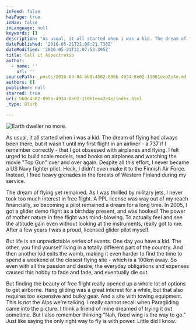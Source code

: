 ```yaml
---
inFeed: false
hasPage: true
inNav: false
inLanguage: null
keywords: []
description: "As usual, it all started when i was a kid. The dream of flying had always been there, but it wasn't until my first flight in an airliner - a 737 if I remember correctly - that I got obsessed with airplanes and flying. I felt urged to build scale models, read books on airplanes and watching the movie \"Top Gun\" over and over again. Despite all this effort, I never became a US Navy fighter pilot. Heck, I didn't even make it to the Finnish Air Force. Instead, I fired heavy grenades in the forests of Western Finland during my service."
datePublished: '2016-05-21T21:08:21.738Z'
dateModified: '2016-05-21T21:07:53.395Z'
title: Call it Aspectratio
author:
  - name: ''
    url: ''
sourcePath: _posts/2016-04-04-bb0c4502-895b-4934-8e02-11061eea2e4e.md
authors: []
publisher: null
starred: true
url: bb0c4502-895b-4934-8e02-11061eea2e4e/index.html
_type: Blurb

---
```

![Earth dweller no more.](https://the-grid-user-content.s3-us-west-2.amazonaws.com/90bc0aa3-d06b-4e30-b0f7-33f9bb36d351.jpg)

As usual, it all started when i was a kid. The dream of flying had always been there, but it wasn't until my first flight in an airliner - a 737 if I remember correctly - that I got obsessed with airplanes and flying. I felt urged to build scale models, read books on airplanes and watching the movie "Top Gun" over and over again. Despite all this effort, I never became a US Navy fighter pilot. Heck, I didn't even make it to the Finnish Air Force. Instead, I fired heavy grenades in the forests of Western Finland during my service.

The dream of flying yet remained. As I was thrilled by military jets, I never took too much interest in free flight. A PPL license was way out of my reach financially, so becoming a pilot remained a dream for a long time. In 2005, I got a glider demo flight as a birthday present, and was hooked! The power of mother nature in free flight was mind-blowing. To actually feel and see the altitude gain even without looking at the instruments, really got to me. After a few years I was a proud, licensed glider pilot myself.

But life is an unpredictable series of events. One day you have a kid. The other, you find yourself living in a totally different part of the country. And then another kid exits the womb, making it even harder to find the time to spend a weekend at the closest flying site - which is a 100km away. So even with all the passion and desire, the everyday obligations and expenses caused this hobby to fade and fade, and eventually die out.

But finding the beauty of free flight really opened up a whole lot of options to get airborne. Hang gliding was a great interest for a while, but that also requires too expensive and bulky gear. And a site with towing equipment. This is not the Alps we're talking. I really cannot recall when Paragliding came into the picture. I think a friend of mine dreamed of trying it out sometime. But I also remember thinking "Nah, fixed wing is the way to go." Just like saying the only right way to fly is with power. Little did I know.